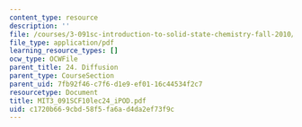 ```yaml
---
content_type: resource
description: ''
file: /courses/3-091sc-introduction-to-solid-state-chemistry-fall-2010/c1720b669cbd58f5fa6ad4da2ef73f9c_MIT3_091SCF10lec24_iPOD.pdf
file_type: application/pdf
learning_resource_types: []
ocw_type: OCWFile
parent_title: 24. Diffusion
parent_type: CourseSection
parent_uid: 7fb92f46-c7f6-d1e9-ef01-16c44534f2c7
resourcetype: Document
title: MIT3_091SCF10lec24_iPOD.pdf
uid: c1720b66-9cbd-58f5-fa6a-d4da2ef73f9c
---
```

